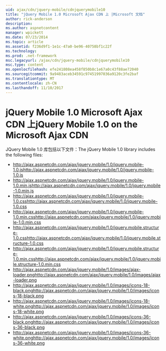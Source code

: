 ```yaml
---
uid: ajax/cdn/jquery-mobile/cdnjquerymobile10
title: "jQuery Mobile 1.0 Microsoft Ajax CDN 上 |Microsoft 文档"
author: rick-anderson
description: 
ms.author: aspnetcontent
manager: wpickett
ms.date: 07/23/2014
ms.topic: article
ms.assetid: f236d9f1-1e1c-47a0-be96-40758bf1c22f
ms.technology: 
ms.prod: .net-framework
msc.legacyurl: /ajax/cdn/jquery-mobile/cdnjquerymobile10
msc.type: content
ms.openlocfilehash: efe241808ea458f850b8c1e67a0c43f88ae72040
ms.sourcegitcommit: 9a9483aceb34591c97451997036a9120c3fe2baf
ms.translationtype: MT
ms.contentlocale: zh-CN
ms.lasthandoff: 11/10/2017
---
```

<a name="jquery-mobile-10-on-the-microsoft-ajax-cdn"></a><span data-ttu-id="83528-102">jQuery Mobile 1.0 Microsoft Ajax CDN 上</span><span class="sxs-lookup"><span data-stu-id="83528-102">jQuery Mobile 1.0 on the Microsoft Ajax CDN</span></span>
====================
<span data-ttu-id="83528-103">JQuery Mobile 1.0 库包括以下文件：</span><span class="sxs-lookup"><span data-stu-id="83528-103">The jQuery Mobile 1.0 library includes the following files:</span></span>

- <span data-ttu-id="83528-104">http://ajax.aspnetcdn.com/ajax/jquery.mobile/1.0/jquery.mobile-1.0.js</span><span class="sxs-lookup"><span data-stu-id="83528-104">http://ajax.aspnetcdn.com/ajax/jquery.mobile/1.0/jquery.mobile-1.0.js</span></span>
- <span data-ttu-id="83528-105">http://ajax.aspnetcdn.com/ajax/jquery.mobile/1.0/jquery.mobile-1.0.min.js</span><span class="sxs-lookup"><span data-stu-id="83528-105">http://ajax.aspnetcdn.com/ajax/jquery.mobile/1.0/jquery.mobile-1.0.min.js</span></span>
- <span data-ttu-id="83528-106">http://ajax.aspnetcdn.com/ajax/jquery.mobile/1.0/jquery.mobile-1.0.css</span><span class="sxs-lookup"><span data-stu-id="83528-106">http://ajax.aspnetcdn.com/ajax/jquery.mobile/1.0/jquery.mobile-1.0.css</span></span>
- <span data-ttu-id="83528-107">http://ajax.aspnetcdn.com/ajax/jquery.mobile/1.0/jquery.mobile-1.0.min.css</span><span class="sxs-lookup"><span data-stu-id="83528-107">http://ajax.aspnetcdn.com/ajax/jquery.mobile/1.0/jquery.mobile-1.0.min.css</span></span>
- <span data-ttu-id="83528-108">http://ajax.aspnetcdn.com/ajax/jquery.mobile/1.0/jquery.mobile.structure-1.0.css</span><span class="sxs-lookup"><span data-stu-id="83528-108">http://ajax.aspnetcdn.com/ajax/jquery.mobile/1.0/jquery.mobile.structure-1.0.css</span></span>
- <span data-ttu-id="83528-109">http://ajax.aspnetcdn.com/ajax/jquery.mobile/1.0/jquery.mobile.structure-1.0.min.css</span><span class="sxs-lookup"><span data-stu-id="83528-109">http://ajax.aspnetcdn.com/ajax/jquery.mobile/1.0/jquery.mobile.structure-1.0.min.css</span></span>
- <span data-ttu-id="83528-110">http://ajax.aspnetcdn.com/ajax/jquery.mobile/1.0/images/ajax-loader.png</span><span class="sxs-lookup"><span data-stu-id="83528-110">http://ajax.aspnetcdn.com/ajax/jquery.mobile/1.0/images/ajax-loader.png</span></span>
- <span data-ttu-id="83528-111">http://ajax.aspnetcdn.com/ajax/jquery.mobile/1.0/images/icons-18-black.png</span><span class="sxs-lookup"><span data-stu-id="83528-111">http://ajax.aspnetcdn.com/ajax/jquery.mobile/1.0/images/icons-18-black.png</span></span>
- <span data-ttu-id="83528-112">http://ajax.aspnetcdn.com/ajax/jquery.mobile/1.0/images/icons-18-white.png</span><span class="sxs-lookup"><span data-stu-id="83528-112">http://ajax.aspnetcdn.com/ajax/jquery.mobile/1.0/images/icons-18-white.png</span></span>
- <span data-ttu-id="83528-113">http://ajax.aspnetcdn.com/ajax/jquery.mobile/1.0/images/icons-36-black.png</span><span class="sxs-lookup"><span data-stu-id="83528-113">http://ajax.aspnetcdn.com/ajax/jquery.mobile/1.0/images/icons-36-black.png</span></span>
- <span data-ttu-id="83528-114">http://ajax.aspnetcdn.com/ajax/jquery.mobile/1.0/images/icons-36-white.png</span><span class="sxs-lookup"><span data-stu-id="83528-114">http://ajax.aspnetcdn.com/ajax/jquery.mobile/1.0/images/icons-36-white.png</span></span>
